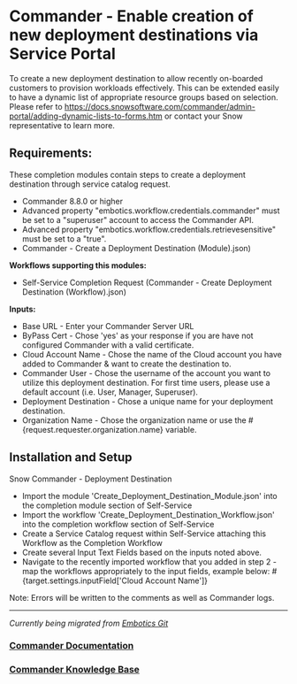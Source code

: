 # Commander - Enable creation of new deployment destinations via Service Portal

To create a new deployment destination to allow recently on-boarded customers to provision workloads effectively. This can be extended easily to have a dynamic list of appropriate resource groups based on selection.
Please refer to https://docs.snowsoftware.com/commander/admin-portal/adding-dynamic-lists-to-forms.htm or contact your Snow representative to learn more.

## Requirements:
These completion modules contain steps to create a deployment destination through service catalog request.
 - Commander 8.8.0 or higher
 - Advanced property "embotics.workflow.credentials.commander" must be set to a "superuser" account to access the Commander API.
 - Advanced property "embotics.workflow.credentials.retrievesensitive" must be set to a "true".
 - Commander - Create a Deployment Destination (Module).json)


**Workflows supporting this modules:**

  * Self-Service Completion Request (Commander - Create Deployment Destination (Workflow).json)

**Inputs:**
  * Base URL - Enter your Commander Server URL
  * ByPass Cert -  Chose 'yes' as your response if you are have not configured Commander with a valid certificate.
  * Cloud Account Name - Chose the name of the Cloud account you have added to Commander & want to create the destination to.
  * Commander User - Chose the username of the account you want to utilize this deployment destination. For first time users, please use a default account (i.e. User, Manager, Superuser).
  * Deployment Destination - Chose a unique name for your deployment destination.
  * Organization Name - Chose the organization name or use the #{request.requester.organization.name} variable.
 
## Installation and Setup
Snow Commander - Deployment Destination

- Import the module 'Create_Deployment_Destination_Module.json' into the completion module section of Self-Service
- Import the workflow 'Create_Deployment_Destination_Workflow.json' into the completion workflow section of Self-Service
- Create a Service Catalog request within Self-Service attaching this Workflow as the Completion Workflow
- Create several Input Text Fields based on the inputs noted above.
- Navigate to the recently imported workflow that you added in step 2 - map the workflows appropriately to the input fields, example below: #{target.settings.inputField['Cloud Account Name']}

Note: Errors will be written to the comments as well as Commander logs. 
____

*Currently being migrated from [Embotics Git](https://github.com/Embotics)*

### [Commander Documentation](https://docs.snowsoftware.com/commander/index.htm)

### [Commander Knowledge Base](https://community.snowsoftware.com/s/topic/0TO1r000000E5srGAC/commander?tabset-056aa=2)

